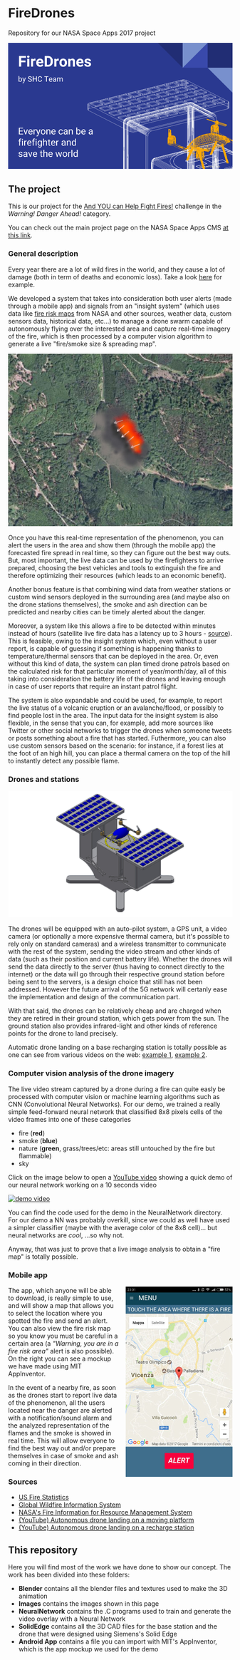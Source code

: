 # FireDrones
Repository for our NASA Space Apps 2017 project

![](https://github.com/gdelazzari/SpaceApps2017/raw/master/Images/project.png)

## The project
This is our project for the [And YOU can Help Fight Fires!](https://2017.spaceappschallenge.org/challenges/warning-danger-ahead/and-you-can-help-fight-fires/details) challenge in the *Warning! Danger Ahead!* category.

You can check out the main project page on the NASA Space Apps CMS [at this link](https://2017.spaceappschallenge.org/challenges/warning-danger-ahead/and-you-can-help-fight-fires/teams/shc/project).

### General description
Every year there are a lot of wild fires in the world, and they cause a lot of damage (both in term of deaths and economic loss). Take a look [here](http://www.nfpa.org/news-and-research/fire-statistics-and-reports/fire-statistics/fires-in-the-us) for example.

We developed a system that takes into consideration both user alerts (made through a mobile app) and signals from an "insight system" (which uses data like [fire risk maps](http://forest.jrc.ec.europa.eu/effis/applications/global-viewer/) from NASA and other sources, weather data, custom sensors data, historical data, etc...) to manage a drone swarm capable of autonomously flying over the interested area and capture real-time imagery of the fire, which is then processed by a computer vision algorithm to generate a live "fire/smoke size & spreading map".

![](https://github.com/gdelazzari/SpaceApps2017/raw/master/Images/fire_map.jpg)

Once you have this real-time representation of the phenomenon, you can alert the users in the area and show them (through the mobile app) the forecasted fire spread in real time, so they can figure out the best way outs. But, most important, the live data can be used by the firefighters to arrive prepared, choosing the best vehicles and tools to extinguish the fire and therefore optimizing their resources (which leads to an economic benefit).

Another bonus feature is that combining wind data from weather stations or custom wind sensors deployed in the surrounding area (and maybe also on the drone stations themselves), the smoke and ash direction can be predicted and nearby cities can be timely alerted about the danger.

Moreover, a system like this allows a fire to be detected within minutes instead of hours (satellite live fire data has a latency up to 3 hours - [source](https://earthdata.nasa.gov/earth-observation-data/near-real-time/firms)). This is feasible, owing to the insight system which, even without a user report, is capable of guessing if something is happening thanks to temperature/thermal sensors that can be deployed in the area. Or, even without this kind of data, the system can plan timed drone patrols based on the calculated risk for that particular moment of year/month/day, all of this taking into consideration the battery life of the drones and leaving enough in case of user reports that require an instant patrol flight.

The system is also expandable and could be used, for example, to report the live status of a volcanic eruption or an avalanche/flood, or possibly to find people lost in the area. The input data for the insight system is also flexible, in the sense that you can, for example, add more sources like Twitter or other social networks to trigger the drones when someone tweets or posts something about a fire that has started. Futhermore, you can also use custom sensors based on the scenario: for instance, if a forest lies at the foot of an high hill, you can place a thermal camera on the top of the hill to instantly detect any possible flame.

### Drones and stations
![](https://github.com/gdelazzari/SpaceApps2017/raw/master/Images/drone.png "Drone with base solar station")

The drones will be equipped with an auto-pilot system, a GPS unit, a video camera (or optionally a more expensive thermal camera, but it's possible to rely only on standard cameras) and a wireless transmitter to communicate with the rest of the system, sending the video stream and other kinds of data (such as their position and current battery life). Whether the drones will send the data directly to the server (thus having to connect directly to the internet) or the data will go through their respective ground station before being sent to the servers, is a design choice that still has not been addressed. However the future arrival of the 5G network will certanly ease the implementation and design of the communication part.

With that said, the drones can be relatively cheap and are charged when they are retired in their ground station, which gets power from the sun. The ground station also provides infrared-light and other kinds of reference points for the drone to land precisely.

Automatic drone landing on a base recharging station is totally possible as one can see from various videos on the web: [example 1](https://www.youtube.com/watch?v=XpUdW_U2KJ8), [example 2](https://www.youtube.com/watch?v=061Qhkr7XCE).

### Computer vision analysis of the drone imagery
The live video stream captured by a drone during a fire can quite easly be processed with computer vision or machine learning algorithms such as CNN (Convolutional Neural Networks). For our demo, we trained a really simple feed-forward neural network that classified 8x8 pixels cells of the video frames into one of these categories
+ fire (**red**)
+ smoke (**blue**)
+ nature (**green**, grass/trees/etc: areas still untouched by the fire but flammable)
+ sky

Click on the image below to open a [YouTube video](https://www.youtube.com/watch?v=GgVrd8o5Z40) showing a quick demo of our neural network working on a 10 seconds video

[![demo video](https://img.youtube.com/vi/GgVrd8o5Z40/0.jpg)](https://www.youtube.com/watch?v=GgVrd8o5Z40)

You can find the code used for the demo in the NeuralNetwork directory. For our demo a NN was probably overkill, since we could as well have used a simpler classifier (maybe with the average color of the 8x8 cell)... but neural networks are *cool*, ...so why not.

Anyway, that was just to prove that a live image analysis to obtain a "fire map" is totally possible.

### Mobile app
<img align="right" style="margin-left: 16px" src="https://github.com/gdelazzari/SpaceApps2017/raw/master/Images/app.jpg">

The app, which anyone will be able to download, is really simple to use, and will show a map that allows you to select the location where you spotted the fire and send an alert. You can also view the fire risk map so you know you must be careful in a certain area (a *"Warning, you are in a fire risk area"* alert is also possible). On the right you can see a mockup we have made using MIT AppInventor.

In the event of a nearby fire, as soon as the drones start to report live data of the phenomenon, all the users located near the danger are alerted with a notification/sound alarm and the analyzed representation of the flames and the smoke is showed in real time. This will allow everyone to find the best way out and/or prepare themselves in case of smoke and ash coming in their direction.

### Sources
+ [US Fire Statistics](http://www.nfpa.org/news-and-research/fire-statistics-and-reports/fire-statistics/fires-in-the-us)
+ [Global Wildfire Information System](http://forest.jrc.ec.europa.eu/effis/applications/global-viewer/)
+ [NASA's Fire Information for Resource Management System](https://earthdata.nasa.gov/earth-observation-data/near-real-time/firms)
+ [(YouTube) Autonomous drone landing on a moving platform](https://www.youtube.com/watch?v=XpUdW_U2KJ8)
+ [(YouTube) Autonomous drone landing on a recharge station](https://www.youtube.com/watch?v=061Qhkr7XCE)

## This repository

Here you will find most of the work we have done to show our concept. The work has been divided into these folders:

+ **Blender** contains all the blender files and textures used to make the 3D animation
+ **Images** contains the images shown in this page
+ **NeuralNetwork** contains the .C programs used to train and generate the video overlay with a Neural Network
+ **SolidEdge** contains all the 3D CAD files for the base station and the drone that were designed using Siemens's Solid Edge
+ **Android App** contains a file you can import with MIT's AppInventor, which is the app mockup we used for the demo
